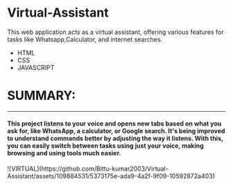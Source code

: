 # Virtual-Assistant
This web application acts as a virtual assistant, offering various features for tasks like Whatsapp,Calculator, and internet searches.
<ul>
  <li>HTML</li>
  <li>CSS</li>
  <li>JAVASCRIPT</li>
</ul>
<h1>SUMMARY:</h1>
<hr>
<h4>This project listens to your voice and opens new tabs based on what you ask for, like WhatsApp, a calculator, or Google search. It's being improved to understand commands better by adjusting the way it listens. With this, you can easily switch between tasks using just your voice, making browsing and using tools much easier.</h4>
![VIRTUAL](https://github.com/Bittu-kumar2003/Virtual-Assistant/assets/109884531/5373175e-ada9-4a2f-9f09-10592872a403)

